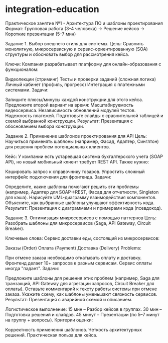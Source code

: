 # integration-education
Практическое занятие №1 - Архитектура ПО и шаблоны проектирования
Формат: Групповая работа (3–4 человека) → Решение кейсов → Короткие презентации (5–7 мин)

Задание 1. Выбор внешнего стиля для системы.
Цель: Сравнить монолитную, микросервисную и сервис-ориентированную (SOA) структуры и обосновать выбор для рассмотрения кейса.

Ключи:
Компания разрабатывает платформу для онлайн-образования с функционалом:

Видеолекции (стриминг)
Тесты и проверки заданий (сложная логика)
Личный кабинет (профиль, прогресс)
Интеграция с платежными системами.
Задачи:

Запишите плюсы/минусы каждой конструкции для этого кейса.
Предложите второй вариант на время:
Масштабируемость видеосервиса.
Независимость обновлений модулей тестов.
Надежность платежей.
Подготовьте слайды с сравнительной таблицей и схемой выбранной конструкции.
Результат: Презентация с обоснованием выбора конструкции.

Задание 2. Применение шаблонов проектирования для API
Цель: Научиться применять шаблоны (например, Фасад, Адаптер, Синглтон) для решения проблем потенциальных клиентов.

Кейс:
У компании есть устаревшая система бухгалтерского учета (SOAP API), но новый мобильный клиент требует REST API. Также нужно:

Кэшировать запрос к справочнику товаров.
Упростить сложный интерфейс подключения для фронтенда.
Задачи:

Определите, какие шаблоны помогают решить эти проблемы (например, Адаптер для SOAP→REST, Фасад для отчетности, Singleton для кэша).
Нарисуйте UML-диаграмму взаимодействия компонентов.
Объясните, как выбранные шаблоны улучшают эффективность кода.
Результат: Презентация с диаграммами и примерами кода (псевдокод).

Задание 3. Оптимизация микросервисов с помощью паттернов
Цель: Разобрать шаблоны для микросервисов (Saga, API Gateway, Circuit Breaker).

Ключевые слова:
Сервис доставки еды, состоящий из микросервисов:

Заказы (Order)
Оплата (Payment)
Доставка (Delivery)
Problems:

При отмене заказа необходимо откатывать оплату и доставку.
Фронтенд делает 10+ запросов к разным сервисам.
Сервис оплаты иногда "падает".
Задачи:

Предложите шаблоны для решения этих проблем (например, Saga для транзакций, API Gateway для агрегации запросов, Circuit Breaker для оплаты).
Оставьте комментарий к тексту работы системы при отмене заказа.
Укажите схему, как шаблоны уменьшают связность сервисов.
Результат: Презентация с аварийной схемой и описанием.

Логистическое выполнение:
15 мин – Разбор кейсов в группах.
30 мин – Подготовка решений и слайдов.
45 минут – Презентации (по 5–7 минут на группу + вопросы).
Критерии оценки:

Корректность применения шаблонов.
Четкость архитектурных решений.
Практическая польза для кейса.
